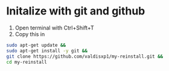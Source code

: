 # Initalize with git and github
1. Open terminal with Ctrl+Shift+T
2. Copy this in
```bash
sudo apt-get update &&
sudo apt-get install -y git &&
git clone https://github.com/valdisxp1/my-reinstall.git &&
cd my-reinstall
```


